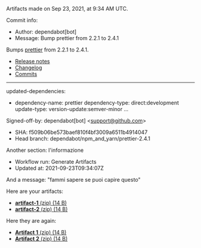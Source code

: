 Artifacts made on Sep 23, 2021, at
9:34 AM UTC.

Commit info:
- Author: dependabot[bot]
- Message: Bump prettier from 2.2.1 to 2.4.1

Bumps [prettier](https:&#x2F;&#x2F;github.com&#x2F;prettier&#x2F;prettier) from 2.2.1 to 2.4.1.
- [Release notes](https:&#x2F;&#x2F;github.com&#x2F;prettier&#x2F;prettier&#x2F;releases)
- [Changelog](https:&#x2F;&#x2F;github.com&#x2F;prettier&#x2F;prettier&#x2F;blob&#x2F;main&#x2F;CHANGELOG.md)
- [Commits](https:&#x2F;&#x2F;github.com&#x2F;prettier&#x2F;prettier&#x2F;compare&#x2F;2.2.1...2.4.1)

---
updated-dependencies:
- dependency-name: prettier
  dependency-type: direct:development
  update-type: version-update:semver-minor
...

Signed-off-by: dependabot[bot] &lt;support@github.com&gt;
- SHA: f509b06be573baef810f4bf3009a6511b4914047
- Head branch: dependabot&#x2F;npm_and_yarn&#x2F;prettier-2.4.1

Another section: l&#39;informazione
- Workflow run: Generate Artifacts
- Updated at: 2021-09-23T09:34:07Z

And a message: "fammi sapere se puoi capire questo"

Here are your artifacts:
- [**artifact-1** (zip) (14 B)](https:&#x2F;&#x2F;github.com&#x2F;AHW214&#x2F;github-actions&#x2F;suites&#x2F;3850992368&#x2F;artifacts&#x2F;95566405)
- [**artifact-2** (zip) (14 B)](https:&#x2F;&#x2F;github.com&#x2F;AHW214&#x2F;github-actions&#x2F;suites&#x2F;3850992368&#x2F;artifacts&#x2F;95566406)

Here they are again:
- [**Artifact 1** (zip) (14 B)](https:&#x2F;&#x2F;github.com&#x2F;AHW214&#x2F;github-actions&#x2F;suites&#x2F;3850992368&#x2F;artifacts&#x2F;95566405)
- [**Artifact 2** (zip) (14 B)](https:&#x2F;&#x2F;github.com&#x2F;AHW214&#x2F;github-actions&#x2F;suites&#x2F;3850992368&#x2F;artifacts&#x2F;95566406)

